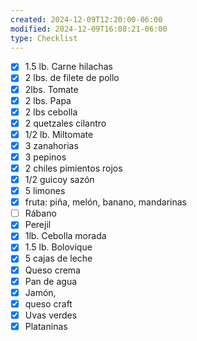 ```yaml
---
created: 2024-12-09T12:20:00-06:00
modified: 2024-12-09T16:08:21-06:00
type: Checklist
---
```


- [x] 1.5 lb. Carne hilachas
- [x] 2 lbs. de filete de pollo 
- [x] 2lbs. Tomate
- [x] 2 lbs. Papa
- [x] 2 lbs cebolla 
- [x] 2 quetzales cilantro
- [x]  1/2 lb. Miltomate
- [x] 3 zanahorias
- [x] 3 pepinos 
- [x] 2 chiles pimientos rojos
- [x] 1/2 guicoy sazón 
- [x] 5 limones 
- [x] fruta: piña, melón, banano, mandarinas
- [ ] Rábano
- [x] Perejil
- [x] 1lb. Cebolla morada
- [x] 1.5 lb. Bolovique
- [x] 5 cajas de leche
- [x] Queso crema 
- [x] Pan de agua 
- [x] Jamón, 
- [x] queso craft
- [x] Uvas verdes 
- [x] Plataninas

